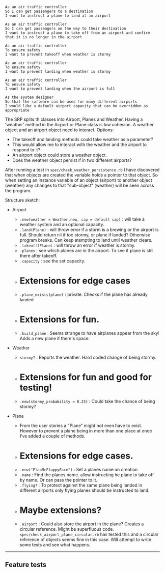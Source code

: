 ```
As an air traffic controller
So I can get passengers to a destination
I want to instruct a plane to land at an airport

As an air traffic controller
So I can get passengers on the way to their destination
I want to instruct a plane to take off from an airport and confirm that it is no longer in the airport

As an air traffic controller
To ensure safety
I want to prevent takeoff when weather is stormy

As an air traffic controller
To ensure safety
I want to prevent landing when weather is stormy

As an air traffic controller
To ensure safety
I want to prevent landing when the airport is full

As the system designer
So that the software can be used for many different airports
I would like a default airport capacity that can be overridden as appropriate
```

The SRP splits th classes into Airport, Planes and Weather.
Having a 'weather' method in the Airport or Plane class is low cohesion.
A weather object and an airport object need to interact. Options:
 - The takeoff and landing methods could take weather as a parameter?
  - This would allow me to interact with the weather and the airport to respond to it?
 - An airport object could store a weather object.
  - Does the weather object persist if in two different airports?

After running a test in `spec/check_weather_persistence.rb` I have discovered that when objects are created the variable holds a pointer to that object. So when setting an instance variable of an object (airport) to another object (weather) any changes to that "sub-object" (weather) will be seen across the program.




Structure sketch:
- Airport
  - `.new(weather = Weather.new, cap = default cap)` : will take a weather system and an optional capacity.
  - `.land(Plane)` : will throw error if a storm is a brewing or the airport is full. Should return nil if too stormy, or plane if landed? Otherwise program breaks. Can keep atempting to land until weather clears.
  - `.takeoff(Plane)` : will throw an error if weather is stormy.
  - `.planes` : see which planes are in the airport. To see if plane is still there after takeoff.
  - `.capacity` : see the set capacity.
  - # Extensions for edge cases
  - `.plane_exists(plane)` : private. Checks if the plane has already landed
  - # Extensions for fun.
  - `.build_plane` : Seems strange to have airplanes appear from the sky! Adds a new plane if there's space.

- Weather
  - `stormy?` : Reports the weather. Hard coded change of being stormy.
  - # Extensions for fun and good for testing!
  - `.new(stormy_probability = 0.25)` : Could take the chance of being stormy?

- Plane
  - From the user stories a "Plane" might not even have to exist. However to prevent a plane being in more than one place at once I've added a couple of methods.
  - # Extensions for edge cases.
  - `.new("FlapMcFlappyFace")` : Set a planes name on creation
  - `.name` : Find the planes name. allow instructing he plane to take off by name. Or can pass the pointer to it.
  - `.flying?` : To protect against the same plane being landed in different airports only flying planes should be instructed to land.
  - # Maybe extensions?
  - `.airport` : Could also store the airport in the plane? Creates a circular reference. Might be superfluous code. `spec/check_airport_plane_circular.rb` has tested this and a circular reference of objects seems fine in this case. Will attempt to write some tests and see what happens.


---

## Feature tests

